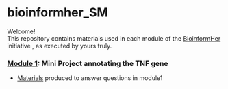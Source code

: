 # bioinformher_SM
Welcome!  
This repository contains materials used in each module of the [BioinformHer](https://github.com/BioinformHER) initiative , as executed by yours truly.
### [Module 1](https://github.com/BioinformHER/Module-1-Mini-Project): Mini Project annotating the TNF gene
- [Materials](https://github.com/SampurnaM/bioinformher_SM/tree/main/module1) produced to answer questions in module1
